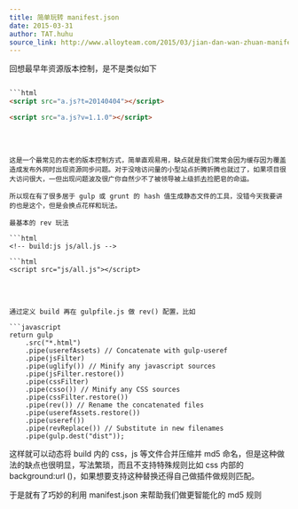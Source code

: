 ```yaml
---
title: 简单玩转 manifest.json
date: 2015-03-31
author: TAT.huhu
source_link: http://www.alloyteam.com/2015/03/jian-dan-wan-zhuan-manifest-json/
---
```


<!-- {% raw %} - for jekyll -->

回想最早年资源版本控制，是不是类似如下

````html

```html
<script src="a.js?t=20140404"></script>
````

```html
<script src="a.js?v=1.1.0"></script>
```

 

````

这是一个最常见的古老的版本控制方式，简单直观易用，缺点就是我们常常会因为缓存因为覆盖造成发布外网时出现资源同步问题。对于没啥访问量的小型站点折腾折腾也就过了，如果项目很大访问很大，一但出现问题波及很广你自然少不了被领导被上级抓去捡肥皂的命运。

所以现在有了很多居于 gulp 或 grunt 的 hash 值生成静态文件的工具，没错今天我要讲的也是这个，但是会换点花样和玩法。

最基本的 rev 玩法

```html
<!-- build:js js/all.js -->

```html
<script src="js/all.js"></script>
````

<!-- endbuild -->

 

````

通过定义 build 再在 gulpfile.js 做 rev() 配置，比如

```javascript
return gulp
    .src("*.html")
    .pipe(userefAssets) // Concatenate with gulp-useref
    .pipe(jsFilter)
    .pipe(uglify()) // Minify any javascript sources
    .pipe(jsFilter.restore())
    .pipe(cssFilter)
    .pipe(csso()) // Minify any CSS sources
    .pipe(cssFilter.restore())
    .pipe(rev()) // Rename the concatenated files
    .pipe(userefAssets.restore())
    .pipe(useref())
    .pipe(revReplace()) // Substitute in new filenames
    .pipe(gulp.dest("dist"));
````

这样就可以动态将 build 内的 css，js 等文件合并压缩并 md5 命名，但是这种做法的缺点也很明显，写法繁琐，而且不支持特殊规则比如 css 内部的 background:url ()，如果想要支持这种替换还得自己做插件做规则匹配。

于是就有了巧妙的利用 manifest.json 来帮助我们做更智能化的 md5 规则


<!-- {% endraw %} - for jekyll -->